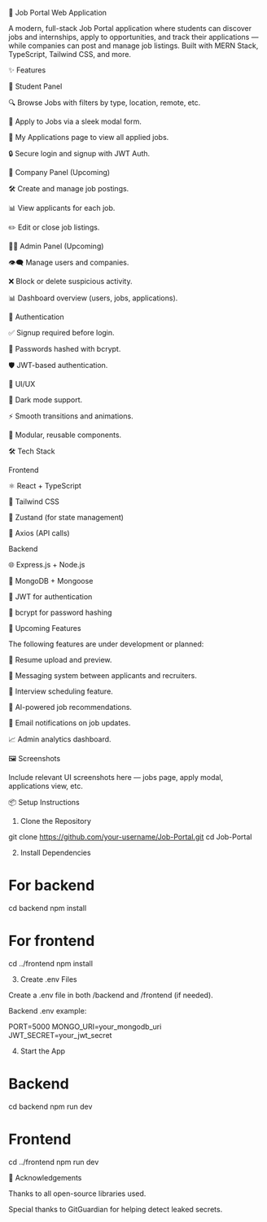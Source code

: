 💼 Job Portal Web Application

A modern, full-stack Job Portal application where students can discover jobs and internships, apply to opportunities, and track their applications — while companies can post and manage job listings. Built with MERN Stack, TypeScript, Tailwind CSS, and more.

✨ Features

👤 Student Panel

🔍 Browse Jobs with filters by type, location, remote, etc.

📝 Apply to Jobs via a sleek modal form.

📄 My Applications page to view all applied jobs.

🔒 Secure login and signup with JWT Auth.

🏢 Company Panel (Upcoming)

🛠️ Create and manage job postings.

📊 View applicants for each job.

✏️ Edit or close job listings.

🧑‍💼 Admin Panel (Upcoming)

👁️‍🗨️ Manage users and companies.

❌ Block or delete suspicious activity.

📊 Dashboard overview (users, jobs, applications).

🔐 Authentication

✅ Signup required before login.

🔐 Passwords hashed with bcrypt.

🛡️ JWT-based authentication.

💅 UI/UX

🌙 Dark mode support.

⚡ Smooth transitions and animations.

🧩 Modular, reusable components.

🛠️ Tech Stack

Frontend

⚛️ React + TypeScript

🎨 Tailwind CSS

🍃 Zustand (for state management)

🔄 Axios (API calls)

Backend

🌐 Express.js + Node.js

🍃 MongoDB + Mongoose

🔐 JWT for authentication

🧂 bcrypt for password hashing

🚀 Upcoming Features

The following features are under development or planned:

📁 Resume upload and preview.

💬 Messaging system between applicants and recruiters.

📅 Interview scheduling feature.

🧠 AI-powered job recommendations.

🔔 Email notifications on job updates.

📈 Admin analytics dashboard.

🖼️ Screenshots

Include relevant UI screenshots here — jobs page, apply modal, applications view, etc.

📦 Setup Instructions

1. Clone the Repository

git clone https://github.com/your-username/Job-Portal.git
cd Job-Portal

2. Install Dependencies

# For backend
cd backend
npm install

# For frontend
cd ../frontend
npm install

3. Create .env Files

Create a .env file in both /backend and /frontend (if needed).

Backend .env example:

PORT=5000
MONGO_URI=your_mongodb_uri
JWT_SECRET=your_jwt_secret

4. Start the App

# Backend
cd backend
npm run dev

# Frontend
cd ../frontend
npm run dev


🤝 Acknowledgements

Thanks to all open-source libraries used.

Special thanks to GitGuardian for helping detect leaked secrets.
